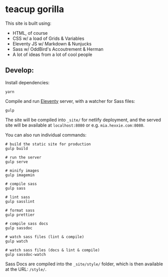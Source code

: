 # teacup gorilla

This site is built using:

- HTML, of course
- CSS w/ a load of Grids & Variables
- Eleventy JS w/ Markdown & Nunjucks
- Sass w/ OddBird's Accoutrement & Herman
- A lot of ideas from a lot of cool people

## Develop:

Install dependencies:

```
yarn
```

Compile and run [Eleventy](http://www.11ty.io) server,
with a watcher for Sass files:

```
gulp
```

The site will be compiled into `_site/`
for netlify deployment,
and the served site will be available at
`localhost:8080` or e.g. `mia.hexxie.com:8080`.

You can also run individual commands:

```
# build the static site for production
gulp build

# run the server
gulp serve

# minify images
gulp imagemin

# compile sass
gulp sass

# lint sass
gulp sasslint

# format sass
gulp prettier

# compile sass docs
gulp sassdoc

# watch sass files (lint & compile)
gulp watch

# watch sass files (docs & lint & compile)
gulp sassdoc-watch
```

Sass Docs are compiled into the `_site/style/` folder,
which is then available at the URL: `/style/`.
